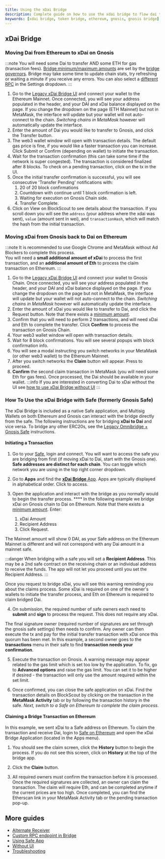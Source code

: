 ```yaml
---
title: Using the xDai Bridge
description: Complete guide on how to use the xdai bridge to flow dai to Gnosis or xdai to Ethereum
keywords: [xdai bridge, token bridge, ethereum, gnosis, gnosis bridge]
---
```


## xDai Bridge

### Moving Dai from Ethereum to xDai on Gnosis

:::note
You will need some Dai to transfer AND some ETH for gas (transaction fees). [Bridge minimum/maximum amounts](../../Token%20Bridge/xdai-bridge.md#fees--daily-limits) are set by the [bridge governors](../../management/README.md). Bridge may take some time to update chain stats, try refreshing or waiting a minute if you receive any errors. You can also select a [different RPC](#custom-rpc) in the Settings dropdown.
:::


1. Go to the [Legacy xDai Bridge UI](https://bridge.legacy.gnosischain.com/) and connect your wallet to the Ethereum Mainnet. Once connected, you will see your address populated in the header, and your DAI and xDai balance displayed on the page. If you change the dropdown on the page (ETH Mainnet) but not in MetaMask, the interface will update but your wallet will not auto-connect to the chain. _Switching chains in MetaMask_ however will automatically update the interface.
2. Enter the amount of Dai you would like to transfer to Gnosis, and click the Transfer button.
3. The web3 wallet window will open with transaction details. The default gas price is fine, if you would like a faster transaction you can increase. Click Submit or Confirm (depending on wallet) to initiate the transaction.
4. Wait for the transaction confirmation (this can take some time if the network is super congested). The transaction is considered finalized after 8 blocks. To check on a pending transaction, click on the tx in the UI.
5. Once the initial transfer confirmation is successful, you will see consecutive 'Transfer Pending' notifications with:
   1. 20 of 20 block confirmations
   2. Countdown with continue until 1 block confirmation is left.
   3. Waiting for execution on Gnosis Chain side.
   4. Transfer Complete.
6. Click on View on BlockScout to see details about the transaction. If you scroll down you will see the `address` (your address where the xdai was sent), `value` (amount sent in wei), and `transactionHash`, which will match the hash from the initial transaction.

### Moving xDai from Gnosis back to Dai on Ethereum

:::note
It is recommended to use Google Chrome and MetaMask without Ad Blockers to complete this process.  
You will need a **small additional amount of xDai** to process the first transaction, and an **additional amount of Eth** to process the claim transaction on Ethereum.
:::

1. Go to the [Legacy xDai Bridge UI](https://bridge.legacy.gnosischain.com/) and connect your wallet to Gnosis Chain. Once connected, you will see your address populated in the header, and your DAI and xDai balance displayed on the page. If you change the dropdown on the page but not in MetaMask, the interface will update but your wallet will not auto-connect to the chain. _Switching chains in MetaMask_ however will automatically update the interface.
2. Enter the amount of xDai you would like to transfer to Dai, and click the Request button. Note that there exists a [minimum amount](../../Token%20Bridge/xdai-bridge.md#fees--daily-limits).
3. Confirm that you will need to perform 2 transactions, and will need xDai and Eth to complete the transfer. Click **Confirm** to process the transaction on Gnosis Chain.
4. Your web3 wallet window will open with transaction details.
5. Wait for 8 block confirmations. You will see several popups with block confirmation info.
6. You will see a modal instructing you switch networks in your MetaMask (or other web3 wallet) to the Ethereum Mainnet.
7. After you switch networks the **Claim** button will appear. Press to proceed.
8. **Confirm** the second claim transaction in MetaMask (you will need some Eth for gas fees). Once processed, the Dai should be available in your wallet.
   :::info
   If you are interested in converting Dai to xDai without the UI see [how to use xDai Bridge without UI](#using-xdai-bridge-without-the-ui)
   :::

### How To Use the xDai Bridge with Safe (formerly Gnosis Safe)

The xDai Bridge is included as a native Safe application, and Multisig Wallets on both Ethereum and Gnosis can interact with the bridge directly from the safe. The following instructions are for bridging **xDai to Dai** and vice versa. To bridge any other ERC20s, see the [Legacy Omnibridge + Gnosis Safe](../using-omnibridge/README.md) instructions.

#### Initiating a Transaction

1. Go to your [Safe](https://gnosis-safe.io/app), login and connect. You will want to access the safe you are bridging from first (if moving xDai to Dai, start with the Gnosis one). **Safe addresses are distinct for each chain**. You can toggle which network you are using in the top right corner dropdown.

2. Go to **Apps** and find the [**xDai Bridge** App](https://gnosis-safe.io/app/share/safe-app?appUrl=https://bridge.xdaichain.com&chainId=1). Apps are typically displayed in alphabetical order. Click to access.

3. Open the application and interact with the bridge as you normally would to begin the transfer process. \*\*\*\* In the following example we bridge xDai on Gnosis chain to Dai on Ethereum. Note that there exists a [minimum amount](../../Token%20Bridge/xdai-bridge.md#fees--daily-limits). Enter:

   1. xDai Amount
   2. Recipient Address
   3. Click Request.

The Mainnet amount will show 0 DAI, as your Safe address on the Ethereum Mainnet is different and will not correspond with any Dai amount in a mainnet safe.

:::danger
When bridging with a safe you will set a **Recipient Address**. This may be a 2nd safe contract on the receiving chain or an individual address to receive the funds. The app will not let you proceed until you set the Recipient Address.
:::

Once you request to bridge xDai, you will see this warning reminding you about the claims process. Some xDai is required on one of the owner's wallets to initiate the transfer process, and Eth on Ethereum is required to claim bridged Dai.

4. On submission, the required number of safe owners each need to **submit** and **sign** to process the request. This does not require any xDai.

The final signature owner (required number of signatures are set through the gnosis safe settings) then needs to confirm. Any owner can then execute the tx and pay for the initial transfer transaction with xDai once this quorum has been met. In this example, a second owner goes to the **transactions** menu in their safe to find **transaction needs your confirmation**.

5. Execute the transaction on Gnosis. A warning message may appear related to the gas limit which is set too low by the application. To fix, go to **Advanced options** and raise the gas limit. You can set it to be higher if desired - the transaction will only use the amount required within the set limit.

6. Once confirmed, you can close the safe application on xDai. Find the transaction details on BlockScout by clicking on the transaction in the **MetaMask Activity** tab or by following the transaction history in the safe. _Next, switch to a Safe on Ethereum to complete the claim process._

#### Claiming a Bridge Transaction on Ethereum

In this example, we sent xDai to a Safe address on Ethereum. To claim the transaction and receive Dai, login to [Safe on Ethereum](https://gnosis-safe.io/app/) and open the xDai Bridge Application (located in the Apps menu).

1. You should see the claim screen, click the **History** button to begin the process. If you do not see this screen, click on **History** at the top of the bridge app.

2. Click the **Claim** button.

3. All required owners must confirm the transaction before it is processed. Once the required signatures are collected, an owner can claim the transaction. The claim will require Eth, and can be completed anytime if the current prices are too high. Once completed, you can find the Etherscan link in your MetaMask Activity tab or the pending transaction pop-up.

## More guides

- [Alternate Receiver](./alternate-receiver.md)
- [Custom RPC endpoint in Bridge](./custom-rpc.md)
- [Using Safe App](./safe.md)
- [Without UI](./no-ui.md)
- [Troubleshooting](./troubleshooting)

